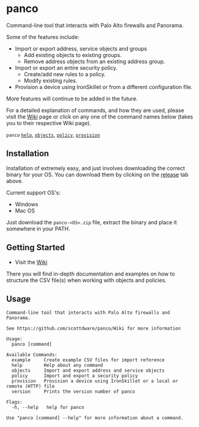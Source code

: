 # panco
Command-line tool that interacts with Palo Alto firewalls and Panorama.

Some of the features include:

* Import or export address, service objects and groups
  * Add existing objects to existing groups.
  * Remove address objects from an existing address group.
* Import or export an entire security policy.
  * Create/add new rules to a policy.
  * Modify existing rules.
* Provision a device using IronSkillet or from a different configuration file.

More features will continue to be added in the future.

For a detailed explanation of commands, and how they are used, please visit the [Wiki](https://github.com/scottdware/panco/wiki) page or click on any one of the command names below (takes you to their respective Wiki page).

`panco` [`help`](https://github.com/scottdware/panco#usage), [`objects`][objects-doc], [`policy`][policy-doc], [`provision`][provision-doc]

## Installation

Installation of extremely easy, and just involves downloading the correct binary for your OS. You can download them by clicking on the [release](https://github.com/scottdware/panco/releases) tab above.

Current support OS's:

* Windows
* Mac OS

Just download the `panco-<OS>.zip` file, extract the binary and place it somewhere in your PATH.

## Getting Started

* Visit the [Wiki](https://github.com/scottdware/panco/wiki)

There you will find in-depth documentation and examples on how to structure the CSV file(s) when working with objects
 and policies.

## Usage

```
Command-line tool that interacts with Palo Alto firewalls and Panorama.

See https://github.com/scottdware/panco/Wiki for more information

Usage:
  panco [command]

Available Commands:
  example     Create example CSV files for import reference
  help        Help about any command
  objects     Import and export address and service objects
  policy      Import and export a security policy
  provision   Provision a device using IronSkillet or a local or remote (HTTP) file
  version     Prints the version number of panco

Flags:
  -h, --help   help for panco

Use "panco [command] --help" for more information about a command.
```

[objects-doc]: https://github.com/scottdware/panco/wiki/Objects
[policy-doc]: https://github.com/scottdware/panco/wiki/Policy
[provision-doc]: https://github.com/scottdware/panco/wiki/Provisioning